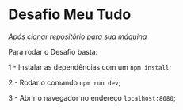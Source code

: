 # Desafio Meu Tudo

*Após clonar repositório para sua máquina*

Para rodar o Desafio basta:

1 - Instalar as dependências com um `npm install`; 

2 - Rodar o comando `npm run dev`;

3 - Abrir o navegador no endereço `localhost:8080`;
